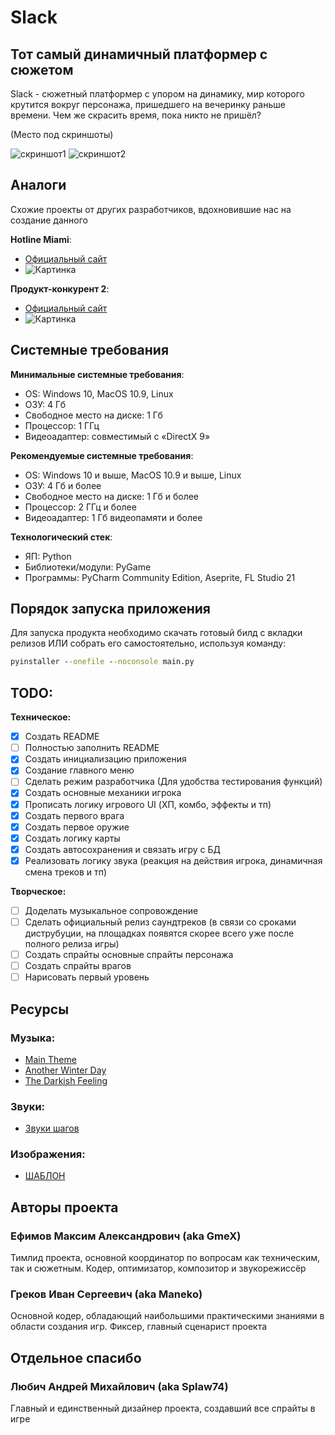 # Slack

## Тот самый динамичный платформер с сюжетом

Slack - сюжетный платформер с упором на динамику, мир которого крутится вокруг персонажа, пришедшего на вечеринку раньше времени. Чем же скрасить время, пока никто не пришёл?

(Место под скриншоты)

![скриншот1](https://sun9-16.userapi.com/s/v1/ig2/gQ1BJrCZhWE9Lny7Li3qBKZKTISsMLE0p1HkkuJ5YlCeQkq3vIZ10kH80XNt9q_EZ3B_up85YE4wSoFWxxN0Ly7-.jpg?size=200x200&quality=96&crop=212,3,792,792&ava=1 "скриншот1" )
![скриншот2](https://sun1-23.userapi.com/s/v1/ig2/KL72jNAgmQK8DfB7nxkWACmhnHxKXoRWgvNkYCWqC2KWl_aS_z5thzG93YvwiZtGgkthw4gTU6WuvvZrDBm_J4ch.jpg?size=200x0&quality=96&crop=33,0,538,538&ava=1 "скриншот1" )



## Аналоги

Схожие проекты от других разработчиков, вдохновившие нас на создание данного

**Hotline Miami**:
- [Официальный сайт](https://www.hotlinemiami.com/)
- ![Картинка](https://www.hotlinemiami.com/assets/hotline-miami.png)

**Продукт-конкурент 2**:
- [Официальный сайт](https://www.veewo.com/neonabyss)
- ![Картинка](https://static.wixstatic.com/media/3d55e4_a61e3246b6c5457d9e7d5c62fdcc3b5d~mv2.png/v1/fill/w_426,h_256,al_c,q_85,enc_auto/neon_banner_logo_en.png)


## Системные требования

**Минимальные системные требования**:
- OS: Windows 10, MacOS 10.9, Linux
- ОЗУ: 4 Гб
- Свободное место на диске: 1 Гб
- Процессор: 1 ГГц
- Видеоадаптер: совместимый с «DirectX 9»

**Рекомендуемые системные требования**:
- OS: Windows 10 и выше, MacOS 10.9 и выше, Linux
- ОЗУ: 4 Гб и более
- Свободное место на диске: 1 Гб и более
- Процессор: 2 ГГц и более
- Видеоадаптер: 1 Гб видеопамяти и более


**Технологический стек**:
- ЯП: Python
- Библиотеки/модули: PyGame
- Программы: PyCharm Community Edition, Aseprite, FL Studio 21

## Порядок запуска приложения

Для запуска продукта необходимо скачать готовый билд с вкладки релизов ИЛИ собрать его самостоятельно, используя команду:

```cmd
pyinstaller --onefile --noconsole main.py
```

## TODO:
**Техническое:**
- [x] Создать README
- [ ] Полностью заполнить README
- [X] Создать инициализацию приложения
- [X] Создание главного меню
- [ ] Сделать режим разработчика (Для удобства тестирования функций)
- [X] Создать основные механики игрока
- [X] Прописать логику игрового UI (ХП, комбо, эффекты и тп)
- [X] Создать первого врага
- [X] Создать первое оружие
- [X] Создать логику карты
- [X] Создать автосохранения и связать игру с БД
- [X] Реализовать логику звука (реакция на действия игрока, динамичная смена треков и тп)

**Творческое:**
- [ ] Доделать музыкальное сопровождение
- [ ] Сделать официальный релиз саундтреков (в связи со сроками диструбуции, на площадках появятся скорее всего уже после полного релиза игры)
- [ ] Создать спрайты основные спрайты персонажа
- [ ] Создать спрайты врагов
- [ ] Нарисовать первый уровень

## Ресурсы

### Музыка:

- [Main Theme](https://vk.com/artist/gmex)
- [Another Winter Day](https://vk.com/artist/gmex)
- [The Darkish Feeling](https://vk.com/artist/gmex)

### Звуки:
- [Звуки шагов](https://dryoma.itch.io/footsteps-sounds)

### Изображения:
- [ШАБЛОН](https://i.ytimg.com/vi/iXCm79oFmnE/maxresdefault.jpg)

## Авторы проекта

### Ефимов Максим Александрович (aka GmeX)
Тимлид проекта, основной координатор по вопросам как техническим, так и сюжетным. Кодер, оптимизатор, композитор и звукорежиссёр
### Греков Иван Сергеевич (aka Maneko)
Основной кодер, обладающий наибольшими практическими знаниями в области создания игр. Фиксер, главный сценарист проекта

## Отдельное спасибо

### Любич Андрей Михайлович (aka Splaw74)
Главный и единственный дизайнер проекта, создавший все спрайты в игре
